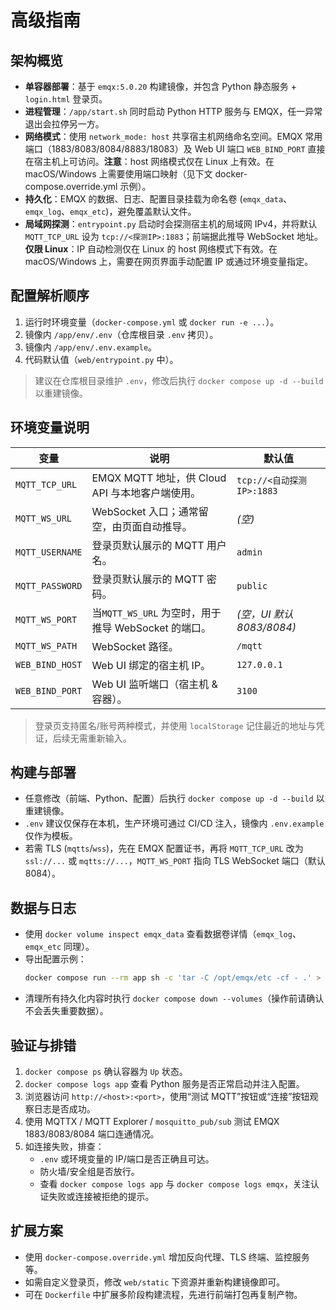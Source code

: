 # 高级指南

## 架构概览

- **单容器部署**：基于 `emqx:5.0.20` 构建镜像，并包含 Python 静态服务 + `login.html` 登录页。
- **进程管理**：`/app/start.sh` 同时启动 Python HTTP 服务与 EMQX，任一异常退出会拉停另一方。
- **网络模式**：使用 `network_mode: host` 共享宿主机网络命名空间。EMQX 常用端口（1883/8083/8084/8883/18083）及 Web UI 端口 `WEB_BIND_PORT` 直接在宿主机上可访问。**注意**：host 网络模式仅在 Linux 上有效。在 macOS/Windows 上需要使用端口映射（见下文 docker-compose.override.yml 示例）。
- **持久化**：EMQX 的数据、日志、配置目录挂载为命名卷 (`emqx_data`、`emqx_log`、`emqx_etc`)，避免覆盖默认文件。
- **局域网探测**：`entrypoint.py` 启动时会探测宿主机的局域网 IPv4，并将默认 `MQTT_TCP_URL` 设为 `tcp://<探测IP>:1883`；前端据此推导 WebSocket 地址。**仅限 Linux**：IP 自动检测仅在 Linux 的 host 网络模式下有效。在 macOS/Windows 上，需要在网页界面手动配置 IP 或通过环境变量指定。

## 配置解析顺序

1. 运行时环境变量（`docker-compose.yml` 或 `docker run -e ...`）。
2. 镜像内 `/app/env/.env`（仓库根目录 `.env` 拷贝）。
3. 镜像内 `/app/env/.env.example`。
4. 代码默认值（`web/entrypoint.py` 中）。

> 建议在仓库根目录维护 `.env`，修改后执行 `docker compose up -d --build` 以重建镜像。

## 环境变量说明


| 变量            | 说明                                                | 默认值                    |
| --------------- | --------------------------------------------------- | ------------------------- |
| `MQTT_TCP_URL`  | EMQX MQTT 地址，供 Cloud API 与本地客户端使用。     | `tcp://<自动探测IP>:1883` |
| `MQTT_WS_URL`   | WebSocket 入口；通常留空，由页面自动推导。          | *(空)*                    |
| `MQTT_USERNAME` | 登录页默认展示的 MQTT 用户名。                      | `admin`                   |
| `MQTT_PASSWORD` | 登录页默认展示的 MQTT 密码。                        | `public`                  |
| `MQTT_WS_PORT`  | 当`MQTT_WS_URL` 为空时，用于推导 WebSocket 的端口。 | *(空，UI 默认 8083/8084)* |
| `MQTT_WS_PATH`  | WebSocket 路径。                                    | `/mqtt`                   |
| `WEB_BIND_HOST` | Web UI 绑定的宿主机 IP。                            | `127.0.0.1`               |
| `WEB_BIND_PORT` | Web UI 监听端口（宿主机 & 容器）。                  | `3100`                    |

> 登录页支持匿名/账号两种模式，并使用 `localStorage` 记住最近的地址与凭证，后续无需重新输入。

## 构建与部署

- 任意修改（前端、Python、配置）后执行 `docker compose up -d --build` 以重建镜像。
- `.env` 建议仅保存在本机，生产环境可通过 CI/CD 注入，镜像内 `.env.example` 仅作为模板。
- 若需 TLS (`mqtts`/`wss`)，先在 EMQX 配置证书，再将 `MQTT_TCP_URL` 改为 `ssl://...` 或 `mqtts://...`，`MQTT_WS_PORT` 指向 TLS WebSocket 端口（默认 8084）。

## 数据与日志

- 使用 `docker volume inspect emqx_data` 查看数据卷详情（`emqx_log`、`emqx_etc` 同理）。
- 导出配置示例：
  ```bash
  docker compose run --rm app sh -c 'tar -C /opt/emqx/etc -cf - .' > emqx-etc.tar
  ```
- 清理所有持久化内容时执行 `docker compose down --volumes`（操作前请确认不会丢失重要数据）。

## 验证与排错

1. `docker compose ps` 确认容器为 `Up` 状态。
2. `docker compose logs app` 查看 Python 服务是否正常启动并注入配置。
3. 浏览器访问 `http://<host>:<port>`，使用“测试 MQTT”按钮或“连接”按钮观察日志是否成功。
4. 使用 MQTTX / MQTT Explorer / `mosquitto_pub/sub` 测试 EMQX 1883/8083/8084 端口连通情况。
5. 如连接失败，排查：
   - `.env` 或环境变量的 IP/端口是否正确且可达。
   - 防火墙/安全组是否放行。
   - 查看 `docker compose logs app` 与 `docker compose logs emqx`，关注认证失败或连接被拒绝的提示。

## 扩展方案

- 使用 `docker-compose.override.yml` 增加反向代理、TLS 终端、监控服务等。
- 如需自定义登录页，修改 `web/static` 下资源并重新构建镜像即可。
- 可在 `Dockerfile` 中扩展多阶段构建流程，先进行前端打包再复制产物。
